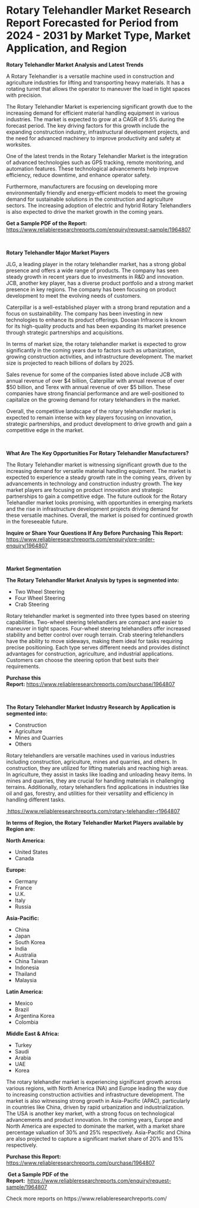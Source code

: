 <p><h1>Rotary Telehandler Market Research Report Forecasted for Period from 2024 -  2031 by Market Type, Market Application, and Region</h1></p><p><strong>Rotary Telehandler Market Analysis and Latest Trends</strong></p>
<p><p>A Rotary Telehandler is a versatile machine used in construction and agriculture industries for lifting and transporting heavy materials. It has a rotating turret that allows the operator to maneuver the load in tight spaces with precision.</p><p>The Rotary Telehandler Market is experiencing significant growth due to the increasing demand for efficient material handling equipment in various industries. The market is expected to grow at a CAGR of 9.5% during the forecast period. The key driving factors for this growth include the expanding construction industry, infrastructural development projects, and the need for advanced machinery to improve productivity and safety at worksites.</p><p>One of the latest trends in the Rotary Telehandler Market is the integration of advanced technologies such as GPS tracking, remote monitoring, and automation features. These technological advancements help improve efficiency, reduce downtime, and enhance operator safety.</p><p>Furthermore, manufacturers are focusing on developing more environmentally friendly and energy-efficient models to meet the growing demand for sustainable solutions in the construction and agriculture sectors. The increasing adoption of electric and hybrid Rotary Telehandlers is also expected to drive the market growth in the coming years.</p></p>
<p><strong>Get a Sample PDF of the Report:&nbsp;</strong> <a href="https://www.reliableresearchreports.com/enquiry/request-sample/1964807">https://www.reliableresearchreports.com/enquiry/request-sample/1964807</a></p>
<p>&nbsp;</p>
<p><strong>Rotary Telehandler Major Market Players</strong></p>
<p><p>JLG, a leading player in the rotary telehandler market, has a strong global presence and offers a wide range of products. The company has seen steady growth in recent years due to investments in R&D and innovation. JCB, another key player, has a diverse product portfolio and a strong market presence in key regions. The company has been focusing on product development to meet the evolving needs of customers.</p><p>Caterpillar is a well-established player with a strong brand reputation and a focus on sustainability. The company has been investing in new technologies to enhance its product offerings. Doosan Infracore is known for its high-quality products and has been expanding its market presence through strategic partnerships and acquisitions.</p><p>In terms of market size, the rotary telehandler market is expected to grow significantly in the coming years due to factors such as urbanization, growing construction activities, and infrastructure development. The market size is projected to reach billions of dollars by 2025.</p><p>Sales revenue for some of the companies listed above include JCB with annual revenue of over $4 billion, Caterpillar with annual revenue of over $50 billion, and Terex with annual revenue of over $5 billion. These companies have strong financial performance and are well-positioned to capitalize on the growing demand for rotary telehandlers in the market.</p><p>Overall, the competitive landscape of the rotary telehandler market is expected to remain intense with key players focusing on innovation, strategic partnerships, and product development to drive growth and gain a competitive edge in the market.</p></p>
<p>&nbsp;</p>
<p><strong>What Are The Key Opportunities For Rotary Telehandler Manufacturers?</strong></p>
<p><p>The Rotary Telehandler market is witnessing significant growth due to the increasing demand for versatile material handling equipment. The market is expected to experience a steady growth rate in the coming years, driven by advancements in technology and construction industry growth. The key market players are focusing on product innovation and strategic partnerships to gain a competitive edge. The future outlook for the Rotary Telehandler market looks promising, with opportunities in emerging markets and the rise in infrastructure development projects driving demand for these versatile machines. Overall, the market is poised for continued growth in the foreseeable future.</p></p>
<p><strong>Inquire or Share Your Questions If Any Before Purchasing This Report:</strong> <a href="https://www.reliableresearchreports.com/enquiry/pre-order-enquiry/1964807">https://www.reliableresearchreports.com/enquiry/pre-order-enquiry/1964807</a></p>
<p>&nbsp;</p>
<p><strong>Market Segmentation</strong></p>
<p><strong>The Rotary Telehandler Market Analysis by types is segmented into:</strong></p>
<p><ul><li>Two Wheel Steering</li><li>Four Wheel Steering</li><li>Crab Steering</li></ul></p>
<p><p>Rotary telehandler market is segmented into three types based on steering capabilities. Two-wheel steering telehandlers are compact and easier to maneuver in tight spaces. Four-wheel steering telehandlers offer increased stability and better control over rough terrain. Crab steering telehandlers have the ability to move sideways, making them ideal for tasks requiring precise positioning. Each type serves different needs and provides distinct advantages for construction, agriculture, and industrial applications. Customers can choose the steering option that best suits their requirements.</p></p>
<p><strong>Purchase this Report:&nbsp;</strong><a href="https://www.reliableresearchreports.com/purchase/1964807">https://www.reliableresearchreports.com/purchase/1964807</a></p>
<p>&nbsp;</p>
<p><strong>The Rotary Telehandler Market Industry Research by Application is segmented into:</strong></p>
<p><ul><li>Construction</li><li>Agriculture</li><li>Mines and Quarries</li><li>Others</li></ul></p>
<p><p>Rotary telehandlers are versatile machines used in various industries including construction, agriculture, mines and quarries, and others. In construction, they are utilized for lifting materials and reaching high areas. In agriculture, they assist in tasks like loading and unloading heavy items. In mines and quarries, they are crucial for handling materials in challenging terrains. Additionally, rotary telehandlers find applications in industries like oil and gas, forestry, and utilities for their versatility and efficiency in handling different tasks.</p></p>
<p><a href="https://www.reliableresearchreports.com/rotary-telehandler-r1964807">&nbsp;https://www.reliableresearchreports.com/rotary-telehandler-r1964807</a></p>
<p><strong>In terms of Region, the Rotary Telehandler Market Players available by Region are:</strong></p>
<p>
    <p> <strong> North America: </strong>
        <ul>
            <li>United States</li>
            <li>Canada</li>
        </ul>
        </p> 
    <p> <strong> Europe: </strong>
        <ul>
            <li>Germany</li>
            <li>France</li>
            <li>U.K.</li>
            <li>Italy</li>
            <li>Russia</li>
        </ul>
        </p> 
    <p> <strong> Asia-Pacific: </strong>
        <ul>
            <li>China</li>
            <li>Japan</li>
            <li>South Korea</li>
            <li>India</li>
            <li>Australia</li>
            <li>China Taiwan</li>
            <li>Indonesia</li>
            <li>Thailand</li>
            <li>Malaysia</li>
        </ul>
        </p> 
    <p> <strong> Latin America: </strong>
        <ul>
            <li>Mexico</li>
            <li>Brazil</li>
            <li>Argentina Korea</li>
            <li>Colombia</li>
        </ul>
        </p> 
    <p> <strong> Middle East & Africa: </strong>
        <ul>
            <li>Turkey</li>
            <li>Saudi</li>
            <li>Arabia</li>
            <li>UAE</li>
            <li>Korea</li>
        </ul>
    </p>
    </p>
<p><p>The rotary telehandler market is experiencing significant growth across various regions, with North America (NA) and Europe leading the way due to increasing construction activities and infrastructure development. The market is also witnessing strong growth in Asia-Pacific (APAC), particularly in countries like China, driven by rapid urbanization and industrialization. The USA is another key market, with a strong focus on technological advancements and product innovation. In the coming years, Europe and North America are expected to dominate the market, with a market share percentage valuation of 30% and 25% respectively. Asia-Pacific and China are also projected to capture a significant market share of 20% and 15% respectively.</p></p>
<p><strong>Purchase this Report: </strong><a href="https://www.reliableresearchreports.com/purchase/1964807">https://www.reliableresearchreports.com/purchase/1964807</a></p>
<p>&nbsp;<strong>Get a Sample PDF of the Report:&nbsp;&nbsp;</strong><a href="https://www.reliableresearchreports.com/enquiry/request-sample/1964807">https://www.reliableresearchreports.com/enquiry/request-sample/1964807</a></p>
<p><strong></strong></p>
<p>Check more reports on https://www.reliableresearchreports.com/</p>